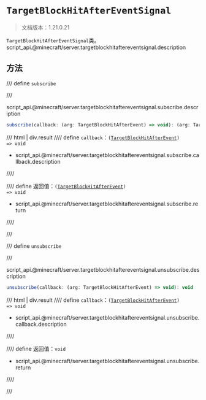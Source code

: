 # `TargetBlockHitAfterEventSignal`

> 文档版本：1.21.0.21

`TargetBlockHitAfterEventSignal`类。script_api.@minecraft/server.targetblockhitaftereventsignal.description

## 方法

/// define
`subscribe`


///

script_api.@minecraft/server.targetblockhitaftereventsignal.subscribe.description

```js
subscribe(callback: (arg: TargetBlockHitAfterEvent) => void): (arg: TargetBlockHitAfterEvent) => void
```

/// html | div.result
//// define
`callback`：<code>(<a href="../targetblockhitafterevent/">TargetBlockHitAfterEvent</a>) =&gt; void</code>

- script_api.@minecraft/server.targetblockhitaftereventsignal.subscribe.callback.description


////

//// define
返回值：<code>(<a href="../targetblockhitafterevent/">TargetBlockHitAfterEvent</a>) =&gt; void</code>

- script_api.@minecraft/server.targetblockhitaftereventsignal.subscribe.return


////

///


/// define
`unsubscribe`


///

script_api.@minecraft/server.targetblockhitaftereventsignal.unsubscribe.description

```js
unsubscribe(callback: (arg: TargetBlockHitAfterEvent) => void): void
```

/// html | div.result
//// define
`callback`：<code>(<a href="../targetblockhitafterevent/">TargetBlockHitAfterEvent</a>) =&gt; void</code>

- script_api.@minecraft/server.targetblockhitaftereventsignal.unsubscribe.callback.description


////

//// define
返回值：`void`

- script_api.@minecraft/server.targetblockhitaftereventsignal.unsubscribe.return


////

///

